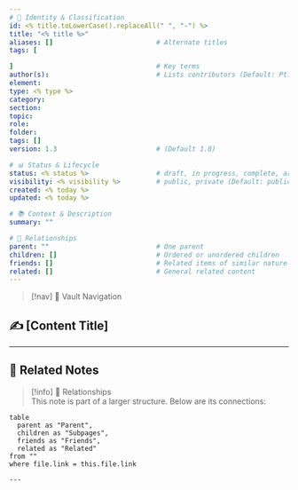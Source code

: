 ```yaml
---
# 📄 Identity & Classification
id: <% title.toLowerCase().replaceAll(" ", "-") %>
title: "<% title %>"
aliases: []                          # Alternate titles
tags: [

]                                    # Key terms
author(s):                           # Lists contributors (Default: PtiCalin)
element: 
type: <% type %>
category: 
section:
topic: 
role: 
folder: 
tags: []
version: 1.3                         # (Default 1.0)

# 📊 Status & Lifecycle
status: <% status %>                 # draft, in progress, complete, archived (Default: Draft)
visibility: <% visibility %>         # public, private (Default: public)
created: <% today %>
updated: <% today %>

# 📚 Context & Description
summary: ""

# 🧱 Relationships
parent: ""                           # One parent
children: []                         # Ordered or unordered children
friends: []                          # Related items of similar nature
related: []                          # General related content
---
```


> [!nav] 🧱 Vault Navigation
<!-- Relative Nav Bars -->
<!-- Notes -->
<!-- Learnings -->
<!-- Libraries -->
<!-- System -->

## ✍️ [Content Title]

<!-- Add content in this section -->

---

## 🔗 Related Notes

> [!info] 🧠 Relationships  
> This note is part of a larger structure. Below are its connections:

```dataview
table
  parent as "Parent",
  children as "Subpages",
  friends as "Friends",
  related as "Related"
from ""
where file.link = this.file.link

---
